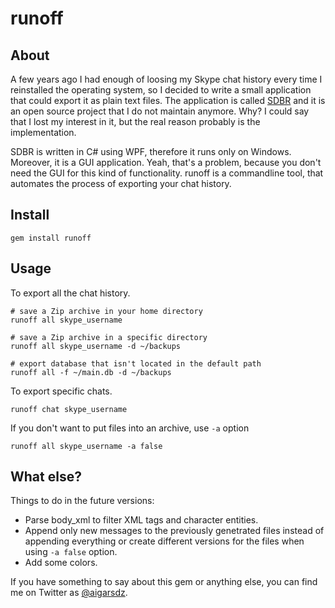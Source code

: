 # runoff
## About

A few years ago I had enough of loosing my Skype chat history every time I reinstalled the operating system, so I decided to write a small application that could export it as plain text files. The application is called [SDBR](https://github.com/arvislacis/SDBR) and it is an open source project that I do not  maintain anymore. Why? I could say that I lost my interest in it, but the real reason probably is the implementation.

SDBR is written in C# using WPF, therefore it runs only on Windows. Moreover, it is a GUI application. Yeah, that's a problem, because you don't need the GUI for this kind of functionality. runoff is a commandline tool, that automates the process of exporting your chat history.

## Install

    gem install runoff

## Usage

To export all the chat history.

    # save a Zip archive in your home directory
    runoff all skype_username

    # save a Zip archive in a specific directory
    runoff all skype_username -d ~/backups

    # export database that isn't located in the default path
    runoff all -f ~/main.db -d ~/backups

To export specific chats.

    runoff chat skype_username

If you don't want to put files into an archive, use `-a` option

    runoff all skype_username -a false

## What else?

Things to do in the future versions:

- Parse body_xml to filter XML tags and character entities.
- Append only new messages to the previously genetrated files instead of appending everything or create different versions for the files when using `-a false` option.
- Add some colors.

If you have something to say about this gem or anything else, you can find me on Twitter as [@aigarsdz](http://twitter.com/aigarsdz "@aigarsdz").